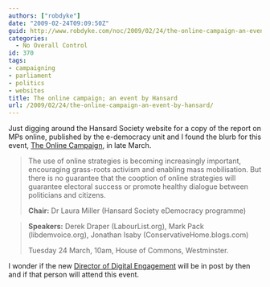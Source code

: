 ```yaml
---
authors: ["robdyke"]
date: "2009-02-24T09:09:50Z"
guid: http://www.robdyke.com/noc/2009/02/24/the-online-campaign-an-event-by-hansard/
categories:
  - No Overall Control
id: 370
tags:
- campaigning
- parliament
- politics
- websites
title: The online campaign; an event by Hansard
url: /2009/02/24/the-online-campaign-an-event-by-hansard/
---
```

Just digging around the Hansard Society website for a copy of the report on MPs online, published by the e-democracy unit and I found the blurb for this event, [The Online Campaign](http://hansardsociety.org.uk/blogs/upcoming_events/archive/2009/01/29/the-online-campaign-solution-or-smokescreen.aspx), in late March.

> The use of online strategies is becoming increasingly important, encouraging grass-roots activism and enabling mass mobilisation. But there is no guarantee that the cooption of online strategies will guarantee electoral success or promote healthy dialogue between politicians and citizens.
> 
> **Chair:** Dr Laura Miller (Hansard Society eDemocracy programme)
  
> **Speakers:** Derek Draper (<span class="new">LabourList</span>.org), Mark Pack (libdemvoice.org), Jonathan Isaby (ConservativeHome.blogs.com)
> 
> Tuesday 24 March, 10am, House of Commons, Westminster.

I wonder if the new [Director of Digital Engagement](http://www.careers.civil-service.gov.uk/index.asp?txtNavID=113&txtOverRideDocID=48837 "Job Post at Civil Service Careers") will be in post by then and if that person will attend this event.